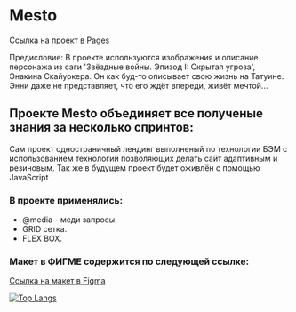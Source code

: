# **Mesto**

[Ссылка на проект в Pages](https://annieskywalker.github.io/mesto-project/)

Предисловие:
В проекте используются изображения и описание персонажа из саги 'Звёздные войны. Эпизод I: Скрытая угроза', Энакина Скайуокера. Он как буд-то описывает свою жизнь на Татуине. Энни даже не представляет, что его ждёт впереди, живёт мечтой...

## Проекте  **Mesto** объединяет все полученые знания за несколько спринтов:

Сам проект одностраничный лендинг выполненый по технологии БЭМ с использованием технологий позволяющих делать сайт адаптивным и резиновым. Так же в будущем проект будет оживлён с помощью JavaScript

### В проекте применялись: ###

* @media - меди запросы.
* GRID сетка.
* FLEX BOX.

### Макет в ФИГМЕ содержится по следующей ссылке: ###

[Ссылка на макет в Figma](https://www.figma.com/file/2cn9N9jSkmxD84oJik7xL7/JavaScript.-Sprint-4?node-id=28212-269&t=pfBwcVyDcArzmCDk-0)


[![Top Langs](https://github-readme-stats.vercel.app/api/top-langs/?username=AnnieSkywalker&layout=compact)](https://github.com/anuraghazra/github-readme-stats)
